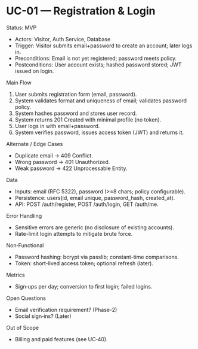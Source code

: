 # UC-01 — Registration & Login

Status: MVP

- Actors: Visitor, Auth Service, Database
- Trigger: Visitor submits email+password to create an account; later logs in.
- Preconditions: Email is not yet registered; password meets policy.
- Postconditions: User account exists; hashed password stored; JWT issued on login.

Main Flow
1. User submits registration form (email, password).
2. System validates format and uniqueness of email; validates password policy.
3. System hashes password and stores user record.
4. System returns 201 Created with minimal profile (no token).
5. User logs in with email+password.
6. System verifies password, issues access token (JWT) and returns it.

Alternate / Edge Cases
- Duplicate email → 409 Conflict.
- Wrong password → 401 Unauthorized.
- Weak password → 422 Unprocessable Entity.

Data
- Inputs: email (RFC 5322), password (>=8 chars; policy configurable).
- Persistence: users(id, email unique, password_hash, created_at).
- API: POST /auth/register, POST /auth/login, GET /auth/me.

Error Handling
- Sensitive errors are generic (no disclosure of existing accounts).
- Rate-limit login attempts to mitigate brute force.

Non‑Functional
- Password hashing: bcrypt via passlib; constant-time comparisons.
- Token: short-lived access token; optional refresh (later).

Metrics
- Sign‑ups per day; conversion to first login; failed logins.

Open Questions
- Email verification requirement? (Phase-2)
- Social sign‑ins? (Later)

Out of Scope
- Billing and paid features (see UC‑40).

